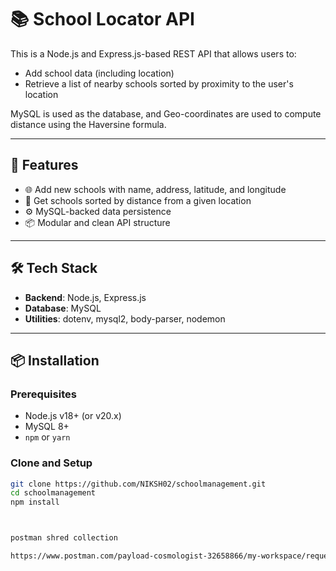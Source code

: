 # 📚 School Locator API

This is a Node.js and Express.js-based REST API that allows users to:
- Add school data (including location)
- Retrieve a list of nearby schools sorted by proximity to the user's location

MySQL is used as the database, and Geo-coordinates are used to compute distance using the Haversine formula.

---

## 🚀 Features

- 🌐 Add new schools with name, address, latitude, and longitude
- 📍 Get schools sorted by distance from a given location
- ⚙️ MySQL-backed data persistence
- 📦 Modular and clean API structure

---

## 🛠️ Tech Stack

- **Backend**: Node.js, Express.js
- **Database**: MySQL
- **Utilities**: dotenv, mysql2, body-parser, nodemon

---

## 📦 Installation

### Prerequisites

- Node.js v18+ (or v20.x)
- MySQL 8+
- `npm` or `yarn`

### Clone and Setup

```bash
git clone https://github.com/NIKSH02/schoolmanagement.git
cd schoolmanagement
npm install



postman shred collection

https://www.postman.com/payload-cosmologist-32658866/my-workspace/request/ej4kqm6/list-school
